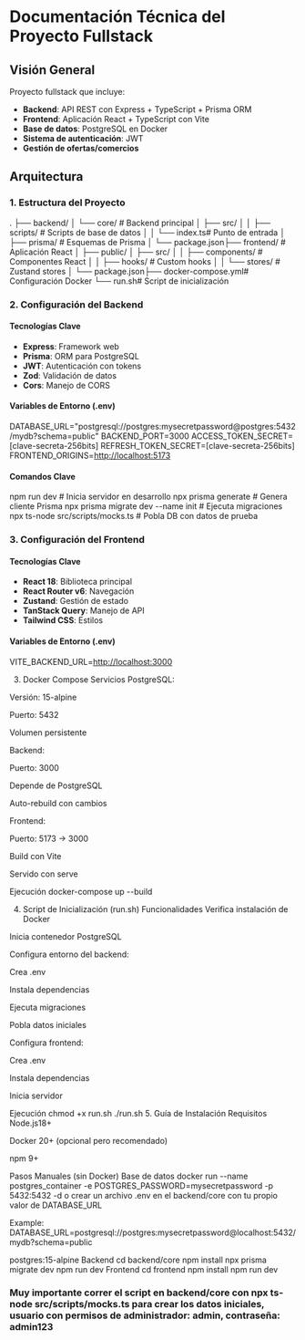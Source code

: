 # Documentación Técnica del Proyecto Fullstack

## Visión General

Proyecto fullstack que incluye:

- **Backend**: API REST con Express + TypeScript + Prisma ORM
- **Frontend**: Aplicación React + TypeScript con Vite
- **Base de datos**: PostgreSQL en Docker
- **Sistema de autenticación**: JWT
- **Gestión de ofertas/comercios**

## Arquitectura

### 1. Estructura del Proyecto

. ├── backend/ │ └── core/ # Backend principal │ ├── src/ │ │ ├── scripts/ # Scripts de base de datos │ │ └── index.ts# Punto de entrada │ ├── prisma/ # Esquemas de Prisma │ └── package.json├── frontend/ # Aplicación React │ ├── public/ │ ├── src/ │ │ ├── components/ # Componentes React │ │ ├── hooks/ # Custom hooks │ │ └── stores/ # Zustand stores │ └── package.json├── docker-compose.yml# Configuración Docker └── run.sh# Script de inicialización

### 2. Configuración del Backend

#### Tecnologías Clave

- **Express**: Framework web
- **Prisma**: ORM para PostgreSQL
- **JWT**: Autenticación con tokens
- **Zod**: Validación de datos
- **Cors**: Manejo de CORS

#### Variables de Entorno (.env)

DATABASE_URL="postgresql://postgres:mysecretpassword@postgres:5432/mydb?schema=public" BACKEND_PORT=3000 ACCESS_TOKEN_SECRET=[clave-secreta-256bits] REFRESH_TOKEN_SECRET=[clave-secreta-256bits] FRONTEND_ORIGINS=<http://localhost:5173>

#### Comandos Clave

npm run dev # Inicia servidor en desarrollo npx prisma generate # Genera cliente Prisma npx prisma migrate dev --name init # Ejecuta migraciones npx ts-node src/scripts/mocks.ts # Pobla DB con datos de prueba

### 3. Configuración del Frontend

#### Tecnologías Clave

- **React 18**: Biblioteca principal
- **React Router v6**: Navegación
- **Zustand**: Gestión de estado
- **TanStack Query**: Manejo de API
- **Tailwind CSS**: Estilos

#### Variables de Entorno (.env)

VITE_BACKEND_URL=<http://localhost:3000>

3. Docker Compose
Servicios
PostgreSQL:

Versión: 15-alpine

Puerto: 5432

Volumen persistente

Backend:

Puerto: 3000

Depende de PostgreSQL

Auto-rebuild con cambios

Frontend:

Puerto: 5173 → 3000

Build con Vite

Servido con serve

Ejecución
docker-compose up --build

4. Script de Inicialización (run.sh)
Funcionalidades
Verifica instalación de Docker

Inicia contenedor PostgreSQL

Configura entorno del backend:

Crea .env

Instala dependencias

Ejecuta migraciones

Pobla datos iniciales

Configura frontend:

Crea .env

Instala dependencias

Inicia servidor

Ejecución
chmod +x run.sh
./run.sh
5. Guía de Instalación
Requisitos
Node.js18+

Docker 20+ (opcional pero recomendado)

npm 9+

Pasos Manuales (sin Docker)
Base de datos
docker run --name postgres_container -e POSTGRES_PASSWORD=mysecretpassword -p 5432:5432 -d o crear un archivo .env en el backend/core con tu propio valor de DATABASE_URL

Example: DATABASE_URL=postgresql://postgres:mysecretpassword@localhost:5432/mydb?schema=public

postgres:15-alpine
Backend
cd backend/core
npm install
npx prisma migrate dev
npm run dev
Frontend
cd frontend
npm install
npm run dev

### Muy importante correr el script en backend/core con npx ts-node src/scripts/mocks.ts para crear los datos iniciales, usuario con permisos de administrador: admin, contraseña: admin123
